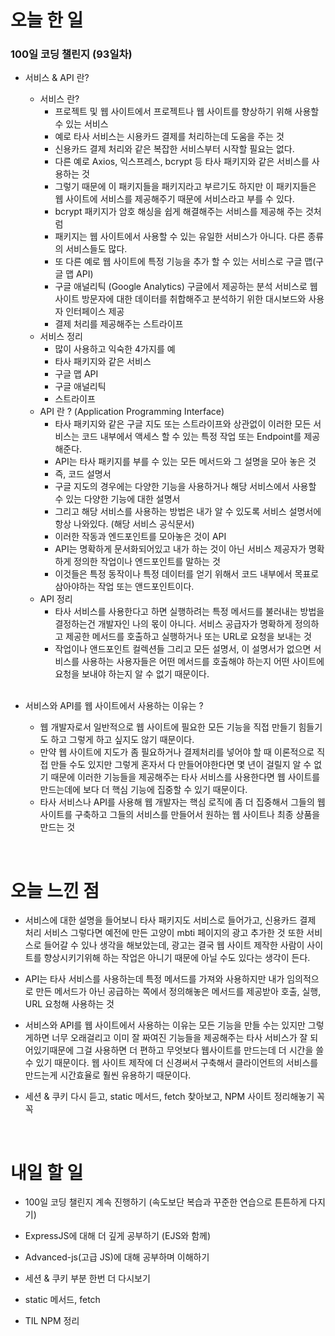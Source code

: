 # 오늘 한 일

### 100일 코딩 챌린지 (93일차)

- 서비스 & API 란?

  - 서비스 란?
    - 프로젝트 및 웹 사이트에서 프로젝트나 웹 사이트를 향상하기 위해 사용할 수 있는 서비스
    - 예로 타사 서비스는 시용카드 결제를 처리하는데 도움을 주는 것
    - 신용카드 결제 처리와 같은 복잡한 서비스부터 시작할 필요는 없다.
    - 다른 예로 Axios, 익스프레스, bcrypt 등 타사 패키지와 같은 서비스를 사용하는 것
    - 그렇기 때문에 이 패키지들을 패키지라고 부르기도 하지만 이 패키지들은 웹 사이트에 서비스를 제공해주기 때문에 서비스라고 부를 수 있다.
    - bcrypt 패키지가 암호 해싱을 쉽게 해결해주는 서비스를 제공해 주는 것처럼
    - 패키지는 웹 사이트에서 사용할 수 있는 유일한 서비스가 아니다. 다른 종류의 서비스들도 많다.
    - 또 다른 예로 웹 사이트에 특정 기능을 추가 할 수 있는 서비스로 구글 맵(구글 맵 API)
    - 구글 애널리틱 (Google Analytics) 구글에서 제공하는 분석 서비스로 웹 사이트 방문자에 대한 데이터를 취합해주고 분석하기 위한 대시보드와 사용자 인터페이스 제공
    - 결제 처리를 제공해주는 스트라이프
  - 서비스 정리
    - 많이 사용하고 익숙한 4가지를 예
    - 타사 패키지와 같은 서비스
    - 구글 맵 API
    - 구글 애널리틱
    - 스트라이프
  - API 란 ? (Application Programming Interface)
    - 타사 패키지와 같은 구글 지도 또는 스트라이프와 상관없이 이러한 모든 서비스는 코드 내부에서 액세스 할 수 있는 특정 작업 또는 Endpoint를 제공해준다.
    - API는 타사 패키지를 부를 수 있는 모든 메서드와 그 설명을 모아 놓은 것
    - 즉, 코드 설명서
    - 구글 지도의 경우에는 다양한 기능을 사용하거나 해당 서비스에서 사용할 수 있는 다양한 기능에 대한 설명서
    - 그리고 해당 서비스를 사용하는 방법은 내가 알 수 있도록 서비스 설명서에 항상 나와있다. (해당 서비스 공식문서)
    - 이러한 작동과 엔드포인트를 모아놓은 것이 API
    - API는 명확하게 문서화되어있고 내가 하는 것이 아닌 서비스 제공자가 명확하게 정의한 작업이나 엔드포인트를 말하는 것
    - 이것들은 특정 동작이나 특정 데이터를 얻기 위해서 코드 내부에서 목표로 삼아야하는 작업 또는 앤드포인트이다.
  - API 정리
    - 타사 서비스를 사용한다고 하면 실행하려는 특정 메서드를 불러내는 방법을 결정하는건 개발자인 나의 몫이 아니다. 서비스 공급자가 명확하게 정의하고 제공한 메서드를 호출하고 실행하거나 또는 URL로 요청을 보내는 것
    - 작업이나 앤드포인트 컬렉션들 그리고 모든 설명서, 이 설명서가 없으면 서비스를 사용하는 사용자들은 어떤 메서드를 호출해야 하는지 어떤 사이트에 요청을 보내야 하는지 알 수 없기 때문이다.

  <br />

- 서비스와 API를 웹 사이트에서 사용하는 이유는 ?

  - 웹 개발자로서 일반적으로 웹 사이트에 필요한 모든 기능을 직접 만들기 힘들기도 하고 그렇게 하고 싶지도 않기 때문이다.
  - 만약 웹 사이트에 지도가 좀 필요하거나 결제처리를 넣어야 할 때 이론적으로 직접 만들 수도 있지만 그렇게 혼자서 다 만들어야한다면 몇 년이 걸릴지 알 수 없기 때문에 이러한 기능들을 제공해주는 타사 서비스를 사용한다면 웹 사이트를 만드는데에 보다 더 핵심 기능에 집중할 수 있기 때문이다.
  - 타사 서비스나 API를 사용해 웹 개발자는 핵심 로직에 좀 더 집중해서 그들의 웹 사이트를 구축하고 그들의 서비스를 만들어서 원하는 웹 사이트나 최종 상품을 만드는 것

<br />

# 오늘 느낀 점

- 서비스에 대한 설명을 들어보니 타사 패키지도 서비스로 들어가고, 신용카드 결제 처리 서비스 그렇다면 예전에 만든 고양이 mbti 페이지의 광고 추가한 것 또한 서비스로 들어갈 수 있나 생각을 해보았는데, 광고는 결국 웹 사이트 제작한 사람이 사이트를 향상시키기위해 하는 작업은 아니기 때문에 아닐 수도 있다는 생각이 든다.

- API는 타사 서비스를 사용하는데 특정 메서드를 가져와 사용하지만 내가 임의적으로 만든 메서드가 아닌 공급하는 쪽에서 정의해놓은 메서드를 제공받아 호출, 실행, URL 요청해 사용하는 것

- 서비스와 API를 웹 사이트에서 사용하는 이유는 모든 기능을 만들 수는 있지만 그렇게하면 너무 오래걸리고 이미 잘 짜여진 기능들을 제공해주는 타사 서비스가 잘 되어있기때문에 그걸 사용하면 더 편하고 무엇보다 웹사이트를 만드는데 더 시간을 쓸 수 있기 때문이다. 웹 사이트 제작에 더 신경써서 구축해서 클라이언트의 서비스를 만드는게 시간효율로 훨씬 유용하기 때문이다.

- 세션 & 쿠키 다시 듣고, static 메서드, fetch 찾아보고, NPM 사이트 정리해놓기 꼭 꼭

<br />

# 내일 할 일

- 100일 코딩 챌린지 계속 진행하기 (속도보단 복습과 꾸준한 연습으로 튼튼하게 다지기)

- ExpressJS에 대해 더 깊게 공부하기 (EJS와 함께)

- Advanced-js(고급 JS)에 대해 공부하며 이해하기

- 세션 & 쿠키 부분 한번 더 다시보기

- static 메서드, fetch

- TIL NPM 정리

